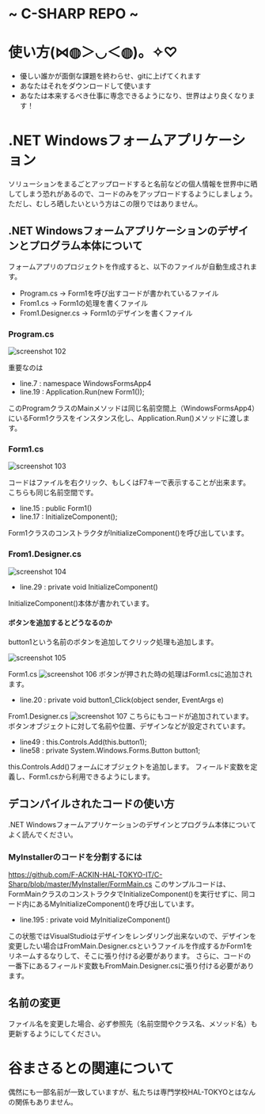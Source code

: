 # ~ C-SHARP REPO ~
#
# 使い方(⋈◍＞◡＜◍)。✧♡
- 優しい誰かが面倒な課題を終わらせ、gitに上げてくれます
- あなたはそれをダウンロードして使います
- あなたは本来するべき仕事に専念できるようになり、世界はより良くなります！

# .NET Windowsフォームアプリケーション
ソリューションをまるごとアップロードすると名前などの個人情報を世界中に晒してしまう恐れがあるので、コードのみをアップロードするようにしましょう。ただし、むしろ晒したいという方はこの限りではありません。

## .NET Windowsフォームアプリケーションのデザインとプログラム本体について
フォームアプリのプロジェクトを作成すると、以下のファイルが自動生成されます。
- Program.cs         → Form1を呼び出すコードが書かれているファイル
- From1.cs           → Form1の処理を書くファイル
- From1.Designer.cs  → Form1のデザインを書くファイル

### Program.cs
![screenshot 102](https://user-images.githubusercontent.com/45355489/49055388-bc8a3800-f23a-11e8-8b0d-3e91f9817175.png)

重要なのは
- line.7     : namespace WindowsFormsApp4
- line.19    : Application.Run(new Form1());

このProgramクラスのMainメソッドは同じ名前空間上（WindowsFormsApp4）にいるForm1クラスをインスタンス化し、Application.Run()メソッドに渡します。

### Form1.cs
![screenshot 103](https://user-images.githubusercontent.com/45355489/49055576-6d90d280-f23b-11e8-8c23-75e4251be3b9.png)

コードはファイルを右クリック、もしくはF7キーで表示することが出来ます。
こちらも同じ名前空間です。
- line.15    : public Form1()
- line.17    : InitializeComponent();

Form1クラスのコンストラクタがInitializeComponent()を呼び出しています。

### From1.Designer.cs
![screenshot 104](https://user-images.githubusercontent.com/45355489/49055818-5ef6eb00-f23c-11e8-9fd5-9da7c8a84c78.png)

- line.29    : private void InitializeComponent()

InitializeComponent()本体が書かれています。

#### ボタンを追加するとどうなるのか
button1という名前のボタンを追加してクリック処理も追加します。

![screenshot 105](https://user-images.githubusercontent.com/45355489/49055957-eb091280-f23c-11e8-9bc1-06f908b752b0.png)

Form1.cs
![screenshot 106](https://user-images.githubusercontent.com/45355489/49056026-2b689080-f23d-11e8-8476-516ef874d5a4.png)
ボタンが押された時の処理はForm1.csに追加されます。
- line.20    : private void button1_Click(object sender, EventArgs e)

From1.Designer.cs
![screenshot 107](https://user-images.githubusercontent.com/45355489/49056141-b9447b80-f23d-11e8-9c69-841d14fa5328.png)
こちらにもコードが追加されています。
ボタンオブジェクトに対して名前や位置、デザインなどが設定されています。
- line49     : this.Controls.Add(this.button1);
- line58     : private System.Windows.Forms.Button button1;

this.Controls.Add()フォームにオブジェクトを追加します。
フィールド変数を定義し、Form1.csから利用できるようにします。


## デコンパイルされたコードの使い方
.NET Windowsフォームアプリケーションのデザインとプログラム本体についてよく読んでください。
### MyInstallerのコードを分割するには
https://github.com/F-ACKIN-HAL-TOKYO-IT/C-Sharp/blob/master/MyInstaller/FormMain.cs
このサンプルコードは、FormMainクラスのコンストラクタでInitializeComponent()を実行せずに、同コード内にあるMyInitializeComponent()を呼び出しています。
- line.195   : private void MyInitializeComponent()

この状態ではVisualStudioはデザインをレンダリング出来ないので、デザインを変更したい場合はFromMain.Designer.csというファイルを作成するかForm1をリネームするなりして、そこに張り付ける必要があります。
さらに、コードの一番下にあるフィールド変数もFromMain.Designer.csに張り付ける必要があります。
## 名前の変更
ファイル名を変更した場合、必ず参照先（名前空間やクラス名、メソッド名）も更新するようにしてください。

# 谷まさるとの関連について
偶然にも一部名前が一致していますが、私たちは専門学校HAL-TOKYOとはなんの関係もありません。
